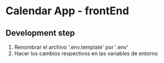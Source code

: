 



# Calendar App - frontEnd


## Development step

1. Renombrar el archivo '.env.template' por '.env'
2. Hacer los cambios respectivos en las variables de entorno